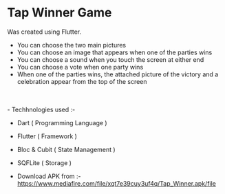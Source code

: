 <h1>Tap Winner Game</h1>
Was created using Flutter.<br>


- You can choose the two main pictures
- You can choose an image that appears when one of the parties wins
- You can choose a sound when you touch the screen at either end
- You can choose a vote when one party wins
- When one of the parties wins, the attached picture of the victory and a celebration appear from the top of the screen
<br>
<br>
- Techhnologies used :- 

- Dart ( Programming Language )<br>
- Flutter ( Framework )<br>
- Bloc & Cubit ( State Management )<br>
- SQFLite ( Storage )<br>

- Download APK from :- https://www.mediafire.com/file/xqt7e39cuy3uf4q/Tap_Winner.apk/file
